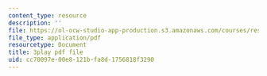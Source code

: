 ```yaml
---
content_type: resource
description: ''
file: https://ol-ocw-studio-app-production.s3.amazonaws.com/courses/res-10-001-making-science-and-engineering-pictures-a-practical-guide-to-presenting-your-work-spring-2016/cc70097e00e8121bfa8d1756818f3290_ihokgDNXDzY.pdf
file_type: application/pdf
resourcetype: Document
title: 3play pdf file
uid: cc70097e-00e8-121b-fa8d-1756818f3290
---
```

